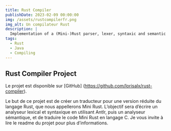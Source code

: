 ```yaml
---
title: Rust Compiler
publishDate: 2023-02-09 00:00:00
img: /assets/rustcompilerfr.png
img_alt: Un compilateur Rust
description: |
  Implementation of a (Mini-)Rust parser, lexer, syntaxic and semantic analyzer.
tags:
  - Rust
  - Java
  - Compiling
---
```

## Rust Compiler Project

Le projet est disponible sur [GitHub] (https://github.com/lorisalx/rust-compiler).

Le but de ce projet est de créer un traducteur pour une version réduite du langage Rust, que nous appellerons Mini Rust. L’objectif sera d’écrire un analyseur lexical et syntaxique en utilisant Antlr, puis un analyseur sémantique, et de traduire le code Mini Rust en langage C. Je vous invite à lire le readme du projet pour plus d’informations.